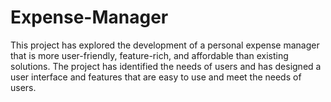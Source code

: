 # Expense-Manager
This project has explored the development of a personal expense manager that is more user-friendly, feature-rich, and affordable than existing solutions. The project has identified the needs of users and has designed a user interface and features that are easy to use and meet the needs of users. 
